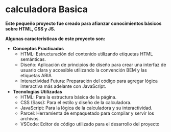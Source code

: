 # calculadora Basica

**Este pequeño proyecto fue creado para afianzar conocimientos básicos sobre HTML, CSS y JS.**

**Algunas características de este proyecto son:**
- **Conceptos Practicados**
    -   HTML: Estructuración del contenido utilizando etiquetas HTML semánticas.
    -   Diseño: Aplicación de principios de diseño para crear una interfaz de usuario clara y accesible utilizando la convención BEM y las etiquetas ARIA 
    -   Interactividad Futura: Preparación del código para agregar lógica interactiva más adelante con JavaScript.
- **Tecnologías Utilizadas**
    -   HTML: Para la estructura básica de la página.
    -   CSS (Sass): Para el estilo y diseño de la calculadora.
    -   JavaScript: Para la lógica de la calculadora y su interactividad.
    -   Parcel: Herramienta de empaquetado para compilar y servir los archivos.
    -   VSCode: Editor de código utilizado para el desarrollo del proyecto

